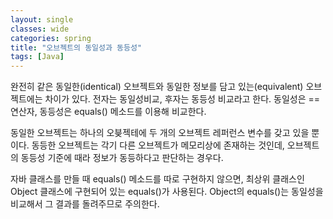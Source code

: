 ```yaml
---
layout: single
classes: wide
categories: spring
title: "오브젝트의 동일성과 동등성"
tags: [Java]
---
```


완전히 같은 동일한(identical) 오브젝트와 동일한 정보를 담고 있는(equivalent) 오브젝트에는 차이가 있다. 전자는 동일성비교, 후자는 동등성 비교라고 한다. 동일성은 == 연산자, 동등성은 equals() 메소드를 이용해 비교한다.

동일한 오브젝트는 하나의 오븢젝테에 두 개의 오브젝트 레퍼런스 변수를 갖고 있을 뿐이다. 동등한 오브젝트는 각기 다른 오브젝트가 메모리상에 존재하는 것인데, 오브젝트의 동등성 기준에 때라 정보가 동등하다고 판단하는 경우다.

자바 클래스를 만들 때 equals() 메소드를 따로 구현하지 않으면, 최상위 클래스인 Object 클래스에 구현되어 있는 equals()가 사용된다. Object의 equals()는 동일성을 비교해서 그 결과를 돌려주므로 주의한다.
